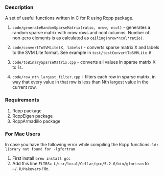 ### Description
A set of useful functions written in C for R using Rcpp package.

1. `code/generateRandomSparseMatrix(ratio, nrow, ncol)` - generates a random sparse matrix with nrow rows and ncol columns. Number of non-zero elements is as calculated as `ceiling(nrow*ncol*ratio)`.

2. `code/convertToSVMLite(X, labels)` - converts sparse matrix X and labels to the SVM Lite format. See example in `test/testConvertToSVMLite.R`

3. `code/toBinarySparseMatrix.cpp` - converts all values in sparse matrix X to 1s.

4. `code/row_nth_largest_filter.cpp` - filters each row in sparse matrix, in way that every value in that row is less than Nth largest value in the current row.

### Requirements
1. Rcpp package
2. RcppEigen package
3. RcppArmadillo package

### For Mac Users
In case you have the following error while compiling the Rcpp functions:
`ld: library not found for -lgfortran`
1. First install `brew install gcc`
2. Add this line `FLIBS=-L/usr/local/Cellar/gcc/5.2.0/bin/gfortran` to `~/.R/Makevars` file.

